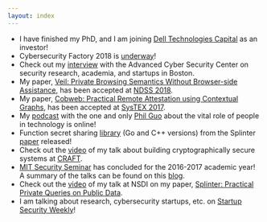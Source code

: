 ```yaml
---
layout: index
---
```


* I have finished my PhD, and I am joining [Dell Technologies Capital](https://medium.com/@ffwang2/im-joining-dell-technologies-capital-68a2c9738086) as an investor!
* Cybersecurity Factory 2018 is [underway](https://medium.com/cybersecurity-factory/announcing-teams-for-cybersecurity-factory-2018-34eed918e0d8)!
* Check out my [interview](https://www.acscenter.org/resources/cyberbytes/201711_Frank_Wang.html) with the Advanced
Cyber Security Center on security research, academia, and startups in Boston.
* My paper, [Veil: Private Browsing Semantics Without Browser-side Assistance](./files/papers/wang-veil.pdf), has been 
accepted at [NDSS 2018](https://www.ndss-symposium.org/ndss2018/).
* My paper, [Cobweb: Practical Remote Attestation using Contextual Graphs](./files/papers/wang-cobweb.pdf), has been accepted 
at [SysTEX 2017](https://systex17.ibr.cs.tu-bs.de/).
* My [podcast](http://pgbovine.net/PG-Podcast-30-Frank-Wang.htm) with the one and only [Phil Guo](http://pgbovine.net/) about the vital role of people in technology is online!
* Function secret sharing [library](https://github.com/frankw2/libfss) (Go and C++ versions) 
from the Splinter [paper](./files/papers/wang-splinter.pdf) released!
* Check out the [video](https://www.ustream.tv/recorded/102858670) of my 
talk about building cryptographically secure systems at [CRAFT](https://craft-conf.com/).
* [MIT Security Seminar](http://css.csail.mit.edu/security-seminar) has concluded
for the 2016-2017 academic year! 
A summary of the talks can be found on this [blog](https://medium.com/mit-security-seminar).
* Check out the [video](https://www.usenix.org/conference/nsdi17/technical-sessions/presentation/wang-frank) 
of my talk at NSDI on my paper, [Splinter: Practical Private Queries on Public Data](./files/papers/wang-splinter.pdf).
* I am talking about research, cybersecurity startups, etc. on [Startup Security Weekly](https://securityweekly.com/2017/03/14/frank-wang-cybersecurity-factory-startup-security-weekly-29/)!
